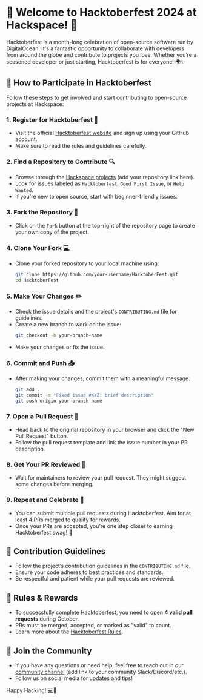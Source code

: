 # 🎉 Welcome to Hacktoberfest 2024 at Hackspace! 🎉

Hacktoberfest is a month-long celebration of open-source software run by DigitalOcean. It's a fantastic opportunity to collaborate with developers from around the globe and contribute to projects you love. Whether you’re a seasoned developer or just starting, Hacktoberfest is for everyone! 🌍✨

## 🎯 How to Participate in Hacktoberfest

Follow these steps to get involved and start contributing to open-source projects at Hackspace:

### 1. **Register for Hacktoberfest** 📝
   - Visit the official [Hacktoberfest website](https://hacktoberfest.com) and sign up using your GitHub account.
   - Make sure to read the rules and guidelines carefully.

### 2. **Find a Repository to Contribute** 🔍
   - Browse through the [Hackspace projects](#) (add your repository link here).
   - Look for issues labeled as `Hacktoberfest`, `Good First Issue`, or `Help Wanted`.
   - If you're new to open source, start with beginner-friendly issues.

### 3. **Fork the Repository** 🍴
   - Click on the `Fork` button at the top-right of the repository page to create your own copy of the project.

### 4. **Clone Your Fork** 💻
   - Clone your forked repository to your local machine using:
     ```bash
     git clone https://github.com/your-username/HacktoberFest.git
     cd HacktoberFest
     ```

### 5. **Make Your Changes** ✏️
   - Check the issue details and the project's `CONTRIBUTING.md` file for guidelines.
   - Create a new branch to work on the issue:
     ```bash
     git checkout -b your-branch-name
     ```
   - Make your changes or fix the issue.

### 6. **Commit and Push** 📤
   - After making your changes, commit them with a meaningful message:
     ```bash
     git add .
     git commit -m "Fixed issue #XYZ: brief description"
     git push origin your-branch-name
     ```

### 7. **Open a Pull Request** 🔄
   - Head back to the original repository in your browser and click the "New Pull Request" button.
   - Follow the pull request template and link the issue number in your PR description.

### 8. **Get Your PR Reviewed** 👀
   - Wait for maintainers to review your pull request. They might suggest some changes before merging.

### 9. **Repeat and Celebrate** 🎊
   - You can submit multiple pull requests during Hacktoberfest. Aim for at least 4 PRs merged to qualify for rewards.
   - Once your PRs are accepted, you're one step closer to earning Hacktoberfest swag! 🎁

## 🌟 Contribution Guidelines
   - Follow the project’s contribution guidelines in the `CONTRIBUTING.md` file.
   - Ensure your code adheres to best practices and standards.
   - Be respectful and patient while your pull requests are reviewed.

## 📜 Rules & Rewards
   - To successfully complete Hacktoberfest, you need to open **4 valid pull requests** during October.
   - PRs must be merged, accepted, or marked as "valid" to count.
   - Learn more about the [Hacktoberfest Rules](https://hacktoberfest.com/participation/#rules).

## 🤝 Join the Community
   - If you have any questions or need help, feel free to reach out in our [community channel](#) (add link to your community Slack/Discord/etc.).
   - Follow us on social media for updates and tips!

Happy Hacking! 💻🚀
